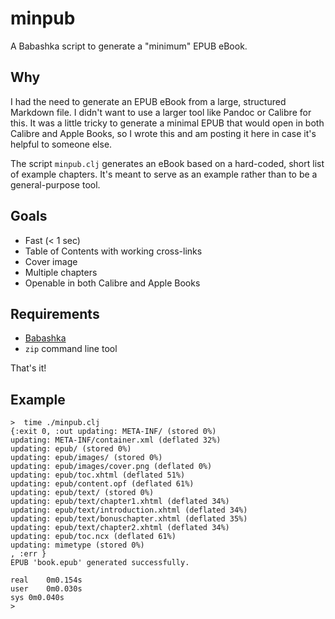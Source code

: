 # minpub

A Babashka script to generate a "minimum" EPUB eBook.

## Why

I had the need to generate an EPUB eBook from a large, structured
Markdown file. I didn't want to use a larger tool like Pandoc or
Calibre for this.  It was a little tricky to generate a minimal EPUB
that would open in both Calibre and Apple Books, so I wrote this
and am posting it here in case it's helpful to someone else.

The script `minpub.clj` generates an eBook based on a hard-coded,
short list of example chapters.  It's meant to serve as an example
rather than to be a general-purpose tool.

## Goals

- Fast (< 1 sec)
- Table of Contents with working cross-links
- Cover image
- Multiple chapters
- Openable in both Calibre and Apple Books

## Requirements

- [Babashka](https://github.com/babashka/babashka)
- `zip` command line tool

That's it!

## Example

```
>  time ./minpub.clj
{:exit 0, :out updating: META-INF/ (stored 0%)
updating: META-INF/container.xml (deflated 32%)
updating: epub/ (stored 0%)
updating: epub/images/ (stored 0%)
updating: epub/images/cover.png (deflated 0%)
updating: epub/toc.xhtml (deflated 51%)
updating: epub/content.opf (deflated 61%)
updating: epub/text/ (stored 0%)
updating: epub/text/chapter1.xhtml (deflated 34%)
updating: epub/text/introduction.xhtml (deflated 34%)
updating: epub/text/bonuschapter.xhtml (deflated 35%)
updating: epub/text/chapter2.xhtml (deflated 34%)
updating: epub/toc.ncx (deflated 61%)
updating: mimetype (stored 0%)
, :err }
EPUB 'book.epub' generated successfully.

real	0m0.154s
user	0m0.030s
sys	0m0.040s
>
```
